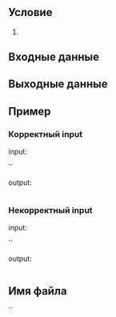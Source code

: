 # 

## Условие

1. 

## Входные данные



## Выходные данные



## Пример

### Корректный input

input:

``

output:

```

```

### Некорректный input

input:

``

output:

```

```

## Имя файла

``
